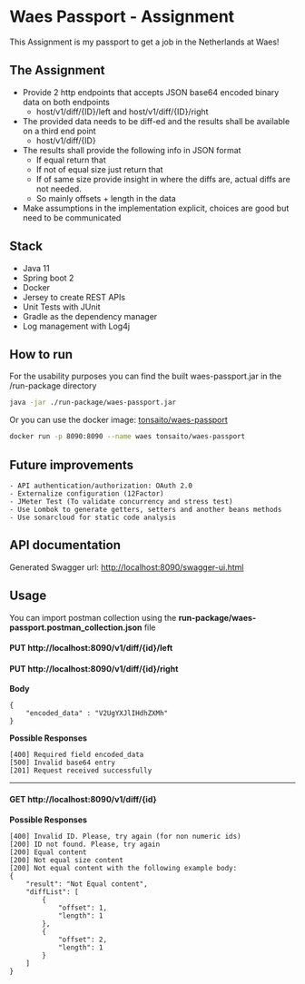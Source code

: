 # Waes Passport - Assignment
This Assignment is my passport to get a job in the Netherlands at Waes!

## The Assignment

* Provide 2 http endpoints that accepts JSON base64 encoded binary data on both endpoints
    * host/v1/diff/{ID}/left and host/v1/diff/{ID}/right
* The provided data needs to be diff-ed and the results shall be available on a third end point
    * host/v1/diff/{ID}
* The results shall provide the following info in JSON format
    * If equal return that
    * If not of equal size just return that
    * If of same size provide insight in where the diffs are, actual diffs are not needed.
    * So mainly offsets + length in the data
* Make assumptions in the implementation explicit, choices are good but need to be
communicated


## Stack
- Java 11
- Spring boot 2
- Docker
- Jersey to create REST APIs
- Unit Tests with JUnit
- Gradle as the dependency manager
- Log management with Log4j

## How to run
For the usability purposes you can find the built waes-passport.jar in the /run-package directory

```bash
java -jar ./run-package/waes-passport.jar
```

Or you can use the docker image: [tonsaito/waes-passport](https://hub.docker.com/r/tonsaito/waes-passport)

```bash
docker run -p 8090:8090 --name waes tonsaito/waes-passport
```

## Future improvements
```
- API authentication/authorization: OAuth 2.0
- Externalize configuration (12Factor)
- JMeter Test (To validate concurrency and stress test)
- Use Lombok to generate getters, setters and another beans methods
- Use sonarcloud for static code analysis
```

## API documentation

Generated Swagger url: [http://localhost:8090/swagger-ui.html](http://localhost:8090/swagger-ui.html)

## Usage

You can import postman collection using the <b>run-package/waes-passport.postman_collection.json</b> file

#### PUT http://localhost:8090/v1/diff/{id}/left 
#### PUT http://localhost:8090/v1/diff/{id}/right

**Body**
```
{
	"encoded_data" : "V2UgYXJlIHdhZXMh"
}
```
**Possible Responses**

```
[400] Required field encoded_data
[500] Invalid base64 entry
[201] Request received successfully
```
___

#### GET http://localhost:8090/v1/diff/{id}

**Possible Responses**

```
[400] Invalid ID. Please, try again (for non numeric ids)
[200] ID not found. Please, try again
[200] Equal content
[200] Not equal size content
[200] Not equal content with the following example body:
{
    "result": "Not Equal content",
    "diffList": [
        {
            "offset": 1,
            "length": 1
        },
        {
            "offset": 2,
            "length": 1
        }
    ]
}
```
